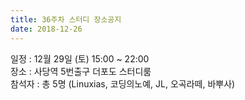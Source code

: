 ```yaml
---
title: 36주차 스터디 장소공지
date: 2018-12-26
---
```


<p>
일정 : 12월 29일 (토) 15:00 ~ 22:00<br>
장소 : 사당역 5번출구 더포도 스터디룸<br>
참석자 : 총 5명 (Linuxias, 코딩의노예, JL, 오곡라떼, 바뿌사)
</p><p>

</p>
